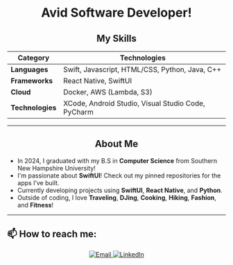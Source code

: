 <div align="center">
  
  <h1>Avid Software Developer!</h1> 

  
  ## My Skills
  
  | **Category**  | **Technologies**                     |
  | ------------- | ------------------------------------ |
  | **Languages** | Swift, Javascript, HTML/CSS, Python, Java, C++  |
  | **Frameworks** | React Native, SwiftUI                     |
  | **Cloud**    | Docker, AWS (Lambda, S3)            |
  | **Technologies**    | XCode, Android Studio, Visual Studio Code, PyCharm |
  
  ---
  
  ## About Me
  
</div>

- In 2024, I graduated with my B.S in **Computer Science** from Southern New Hampshire University!
- I'm passionate about **SwiftUI**! Check out my pinned repositories for the apps I’ve built.
- Currently developing projects using **SwiftUI**, **React Native**, and **Python**.
- Outside of coding, I love **Traveling**, **DJing**, **Cooking**, **Hiking**, **Fashion**, and **Fitness**!

---

## 📫 How to reach me:
  
<div align="center">
  <a href="mailto:suseyihzheen@gmail.com">
    <img src="https://img.shields.io/badge/Email-D14836?style=for-the-badge&logo=gmail&logoColor=white" alt="Email">
  </a>
  <a href="https://www.linkedin.com/in/zheen-s-430214255/">
    <img src="https://img.shields.io/badge/LinkedIn-0077B5?style=for-the-badge&logo=linkedin&logoColor=white" alt="LinkedIn">
  </a>
</div>
